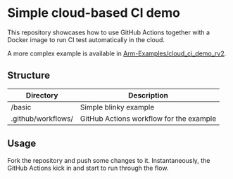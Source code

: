 # Simple cloud-based CI demo

This repository showcases how to use GitHub Actions together with a Docker image to run CI test automatically in the cloud.

A more complex example is available in [Arm-Examples/cloud_ci_demo_rv2](https://github.com/Arm-Examples/cloud_ci_demo_rv2).

## Structure

|Directory         |Description                             |
|------------------|----------------------------------------|
|/basic            |Simple blinky example                   |
|.github/workflows/|GitHub Actions workflow for the example |

## Usage

Fork the repository and push some changes to it. Instantaneously, the GitHub Actions kick in and start to run through the flow.
